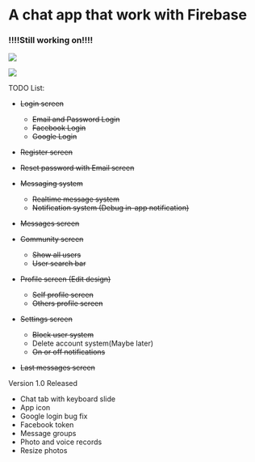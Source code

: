 # A chat app that work with Firebase

### !!!!Still working on!!!!

![](https://raw.githubusercontent.com/yeocak/ChatApp/master/github_images/login.png)

![](https://raw.githubusercontent.com/yeocak/ChatApp/master/github_images/login_land.png)

TODO List:
  - ~~Login screen~~
    - ~~Email and Password Login~~
    - ~~Facebook Login~~
    - ~~Google Login~~
    
  - ~~Register screen~~
  
  - ~~Reset password with Email screen~~
  
  - ~~Messaging system~~
    - ~~Realtime message system~~
    - ~~Notification system (Debug in-app notification)~~
    
  - ~~Messages screen~~
  
  - ~~Community screen~~
    - ~~Show all users~~
    - ~~User search bar~~
    
  - ~~Profile screen (Edit design)~~
    - ~~Self profile screen~~
    - ~~Others profile screen~~
    
  - ~~Settings screen~~
    - ~~Block user system~~
    - Delete account system(Maybe later)
    - ~~On or off notifications~~
    
  - ~~Last messages screen~~
  
  Version 1.0 Released
  
  - Chat tab with keyboard slide
  - App icon
  - Google login bug fix
  - Facebook token
  - Message groups
  - Photo and voice records
  - Resize photos
